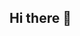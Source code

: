 ## Hi there 👋

<!--
**Gallegos22/Gallegos22** is a ✨ _special_ ✨ repository because its `README.md` (this file) appears on your GitHub profile.

Here are some ideas to get you started:

- 🔭 I’m currently working on an application to help a business owner to keep track of customer jobs, information and create invoices
- 🌱 I’m currently looking more into learning AWS
- 📫 How to reach me: https://www.linkedin.com/in/eduardo-gallegos0527/ 
- ⚡ Fun fact: I like fishing and building LEGOS 
-->
